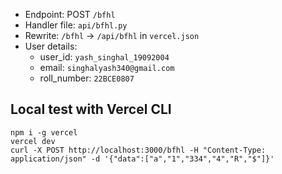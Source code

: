 

- Endpoint: POST `/bfhl`
- Handler file: `api/bfhl.py`
- Rewrite: `/bfhl` → `/api/bfhl` in `vercel.json`
- User details:
  - user_id: `yash_singhal_19092004`
  - email: `singhalyash340@gmail.com`
  - roll_number: `22BCE0807`

## Local test with Vercel CLI
```
npm i -g vercel
vercel dev
curl -X POST http://localhost:3000/bfhl -H "Content-Type: application/json" -d '{"data":["a","1","334","4","R","$"]}'
```

